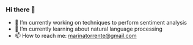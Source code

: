 ### Hi there 👋

- 🔭 I’m currently working on techniques to perform sentiment analysis
- 🌱 I’m currently learning about natural language processing
- 📫 How to reach me: marinatorrente@gmail.com

<!--
**Marina-Torrente-Rodriguez/Marina-Torrente-Rodriguez** is a ✨ _special_ ✨ repository because its `README.md` (this file) appears on your GitHub profile.

Here are some ideas to get you started:

- 👯 I’m looking to collaborate on ...
- 🤔 I’m looking for help with ...
- 💬 Ask me about ...
- 😄 Pronouns: ...
- ⚡ Fun fact: ...
-->
